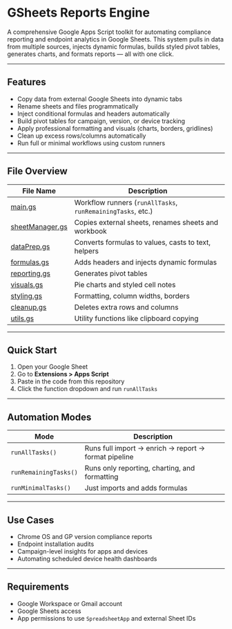 # GSheets Reports Engine
A comprehensive Google Apps Script toolkit for automating compliance reporting and endpoint analytics in Google Sheets.
This system pulls in data from multiple sources, injects dynamic formulas, builds styled pivot tables, generates charts, and formats reports — all with one click.

---

## Features

- Copy data from external Google Sheets into dynamic tabs
- Rename sheets and files programmatically
- Inject conditional formulas and headers automatically
- Build pivot tables for campaign, version, or device tracking
- Apply professional formatting and visuals (charts, borders, gridlines)
- Clean up excess rows/columns automatically
- Run full or minimal workflows using custom runners

---

## File Overview

| File Name          | Description |
|--------------------|-------------|
| [main.gs](main.gs)             | Workflow runners (`runAllTasks`, `runRemainingTasks`, etc.) |
| [sheetManager.gs](sheetManager.gs)     | Copies external sheets, renames sheets and workbook |
| [dataPrep.gs](dataPrep.gs)         | Converts formulas to values, casts to text, helpers |
| [formulas.gs](formulas.gs)         | Adds headers and injects dynamic formulas |
| [reporting.gs](reporting.gs)       | Generates pivot tables |
| [visuals.gs](visuals.gs)           | Pie charts and styled cell notes |
| [styling.gs](styling.gs)           | Formatting, column widths, borders |
| [cleanup.gs](cleanup.gs)           | Deletes extra rows and columns |
| [utils.gs](utils.gs)               | Utility functions like clipboard copying |

---

## Quick Start

1. Open your Google Sheet
2. Go to **Extensions > Apps Script**
3. Paste in the code from this repository
4. Click the function dropdown and run `runAllTasks`

---

## Automation Modes

| Mode | Description |
|------|-------------|
| `runAllTasks()` | Runs full import → enrich → report → format pipeline |
| `runRemainingTasks()` | Runs only reporting, charting, and formatting |
| `runMinimalTasks()` | Just imports and adds formulas |

---

## Use Cases

- Chrome OS and GP version compliance reports
- Endpoint installation audits
- Campaign-level insights for apps and devices
- Automating scheduled device health dashboards

---

## Requirements

- Google Workspace or Gmail account
- Google Sheets access
- App permissions to use `SpreadsheetApp` and external Sheet IDs


